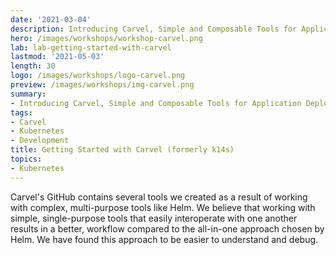 ```yaml
---
date: '2021-03-04'
description: Introducing Carvel, Simple and Composable Tools for Application Deployment.
hero: /images/workshops/workshop-carvel.png
lab: lab-getting-started-with-carvel
lastmod: '2021-05-03'
length: 30
logo: /images/workshops/logo-carvel.png
preview: /images/workshops/img-carvel.png
summary:
- Introducing Carvel, Simple and Composable Tools for Application Deployment.
tags:
- Carvel
- Kubernetes
- Development
title: Getting Started with Carvel (formerly k14s)
topics:
- Kubernetes
---
```


Carvel's GitHub contains several tools we created as a result of working with complex, multi-purpose tools like Helm. We believe that working with simple, single-purpose tools that easily interoperate with one another results in a better, workflow compared to the all-in-one approach chosen by Helm. We have found this approach to be easier to understand and debug.